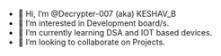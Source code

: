 - 👋 Hi, I’m @Decrypter-007 (aka) KESHAV_B
- 👀 I’m interested in Development board/s.
- 🌱 I’m currently learning DSA and IOT based devices.
- 💞️ I’m looking to collaborate on Projects.

<!---
Decrypter-007/Decrypter-007 is a ✨ special ✨ repository because its `README.md` (this file) appears on your GitHub profile.
You can click the Preview link to take a look at your changes.
--->
